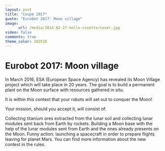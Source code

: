 ```yaml
---
layout: post
title: "Coupe 2017"
quote: "Eurobot 2017: Moon village"
image:
      url: /media/2014-02-27-hello-cosette/cover.jpg
video: false
comments: true
theme_color: 302F2D
---
```


# Eurobot 2017: Moon village

In March 2016, ESA (European Space Agency) has revealed its Moon Village project which will take place in 20 years. The goal is to build a permanent plant on the Moon surface with resources gathered in situ.

It is within this context that your robots will set out to conquer the Moon!

Your mission, should you accept it, will consist of:

Collecting titanium ores extracted from the lunar soil and collecting lunar modules sent back from Earth by rockets.
Building a Moon base with the help of the lunar modules sent from Earth and the ones already presents on the Moon.
Funny action: launching a spacecraft in order to prepare flights leaving for planet Mars.
You can find more information about the new contest in the rules.
